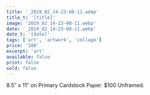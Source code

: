 ```yaml
---
title: '_2019_02_14-23-08-11.webp'
title_t: '[title]'
image: '2019_02_14-23-08-11.webp'
date: '_2019_02_14-23-08-11.webp'
date_t: '[date]'
tags: ['art', 'artwork', 'collage']
price: '100'
excerpt: 'art'
available: false
print: false
sold: false
---
```



8.5″ x 11″ on Primary Cardstock Paper.
$100 Unframed.
